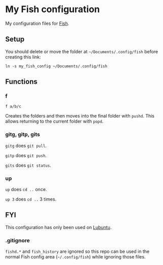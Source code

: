 # My Fish configuration

My configuration files for [Fish](http://fishshell.com/).


## Setup

You should delete or move the folder at `~/Documents/.config/fish`
before creating this link:

	ln -s my_fish_config ~/Documents/.config/fish


## Functions

### f

	f a/b/c

Creates the folders and then moves into the final folder with `pushd`.
This allows returning to the current folder with `popd`.


### gitg, gitp, gits

`gitg` does `git pull`.

`gitp` does `git push`.

`gits` does `git status`.


### up

`up` does `cd ..` once.

`up 3` does `cd ..` 3 times.


## FYI

This configuration has only been used on [Lubuntu](http://lubuntu.net/).


### .gitignore

`fishd.*` and `fish_history` are ignored so this repo can be used in the
normal Fish config area (`~/.config/fish`) while ignoring those files.
